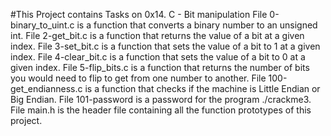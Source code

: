 #This Project contains Tasks on 0x14. C - Bit manipulation
File 0-binary_to_uint.c is a function that converts a binary number to an unsigned int.
File 2-get_bit.c is a function that returns the value of a bit at a given index.
File 3-set_bit.c is a function that sets the value of a bit to 1 at a given index.
File 4-clear_bit.c is a function that sets the value of a bit to 0 at a given index.
File 5-flip_bits.c is a function that returns the number of bits you would need to flip to get from one number to another.
File 100-get_endianness.c is a function that checks if the machine is Little Endian or Big Endian.
File 101-password is a password for the program ./crackme3.
File main.h is the header file containing all the function prototypes of this project.